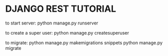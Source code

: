 # DJANGO REST TUTORIAL

to start server: 
python manage.py runserver

to create a super user: 
python manage.py createsuperuser

to migrate:
python manage.py makemigrations snippets
python manage.py migrate
